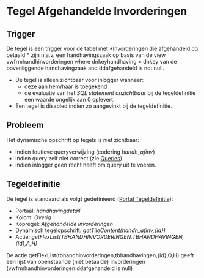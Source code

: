 # Tegel Afgehandelde Invorderingen

## Trigger

De tegel is een trigger voor de tabel met *Invorderingen die afgehandeld cq betaald * zijn n.a.v. een handhavingszaak op basis van de view vwfrmhandhinvorderingen where dnkeyhandhaving = dnkey van de bovenliggende handhavingzaak and ddafgehandeld is not null.

  * De tegel is alleen zichtbaar voor inlogger wanneer: 
    * deze aan hem/haar is toegekend 
    * de evaluatie van het *SQL statement onzichtbaar* bij de tegeldefinitie een waarde ongelijk aan 0 oplevert. 
  * Een tegel is disabled indien zo aangevinkt bij de tegeldefinitie.

## Probleem

Het dynamische opschrift op tegels is niet zichtbaar:

  * indien foutieve queryverwijzing (codering *handh_afinv*) 
  * indien query zelf niet correct (zie [Queries](/docs/instellen_inrichten/queries.md))
  * indien inlogger geen recht heeft om query uit te voeren. 

## Tegeldefinitie

De tegel is standaard als volgt gedefinieerd ([Portal Tegeldefinitie](/docs/instellen_inrichten/portaldefinitie/portal_tegel.md)):

  * Portaal: *handhavingdetail*
  * Kolom: *Overig*
  * Kopregel: *Afgehandelde invorderingen*
  * Dynamisch tegelopschrift: *getTileContent(handh_afinv,{id})*
  * Actie: *getFlexList(TBHANDHINVORDERINGEN,TBHANDHAVINGEN,{id},A,H)*

De actie getFlexList(tbhandhinvorderingen,tbhandhavingen,{id},O,H) geeft een lijst van openstaande (niet betaalde)  invorderingen (vwfrmhandhinvorderingen.ddafgehandeld is null)

